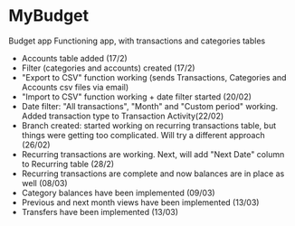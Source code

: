 # MyBudget
Budget app
Functioning app, with transactions and categories tables
- Accounts table added (17/2)
- Filter (categories and accounts) created (17/2)
- "Export to CSV" function working (sends Transactions, Categories and Accounts csv files via email)
- "Import to CSV" function working + date filter started (20/02)
- Date filter: "All transactions", "Month" and "Custom period" working. Added transaction type to Transaction Activity(22/02)
- Branch created: started working on recurring transactions table, but things were getting too complicated. Will try a different approach (26/02)
- Recurring transactions are working. Next, will add "Next Date" column to Recurring table (28/2)
- Recurring transactions are complete and now balances are in place as well (08/03)
- Category balances have been implemented (09/03)
- Previous and next month views have been implemented (13/03)
- Transfers have been implemented (13/03)